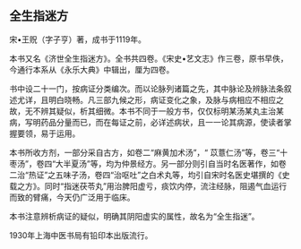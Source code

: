 ## 全生指迷方

宋•王贶（字子亨）著，成书于1119年。

本书又名《济世全生指迷方》。全书共四卷。《宋史•艺文志》作三卷，原书早佚，今通行本系从《永乐大典》中辑出，厘为四卷。

书中设二十一门，按病证分类编次。而以论脉列诸篇之先，其中脉论及辨脉法条叙述尤详，且明白晓畅。凡三部九候之形，病证变化之象，及脉与病相应不相应之故，无不辨其疑似，析其细微。本书不同于一般方书，仅仅标明某汤某丸主治某病，写明药品分量而已，而在每证之前，必详述病状，且一一论其病源，使读者掌握要领，易于运用。

本书所收方剂，一部分采自古方，如卷二“麻黄加术汤”，“ 苡薏仁汤”等，卷三“十枣汤”，卷四“大半夏汤”等，均为仲景经方。另一部分则引自当时名医著作，如卷二治“热证”之五味子汤，卷四“治呕吐”之白术丸等，均引自宋时名医史堪撰的《史载之方》。同时“指迷茯苓丸”用治脾阳虚亏，痰饮内停，流注经脉，阻遏气血运行而致的臂痛，今天仍广泛用于临床。

本书注意辨析病证的疑似，明确其阴阳虚实的属性，故名为“全生指迷”。

1930年上海中医书局有铅印本出版流行。
